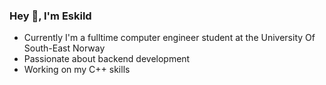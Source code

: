### Hey 👋, I'm Eskild
* Currently I'm a fulltime computer engineer student at the University Of South-East Norway
* Passionate about backend development
* Working on my C++ skills

<!---
eskildsvennungsen/eskildsvennungsen is a ✨ special ✨ repository because its `README.md` (this file) appears on your GitHub profile.
You can click the Preview link to take a look at your changes.
--->
